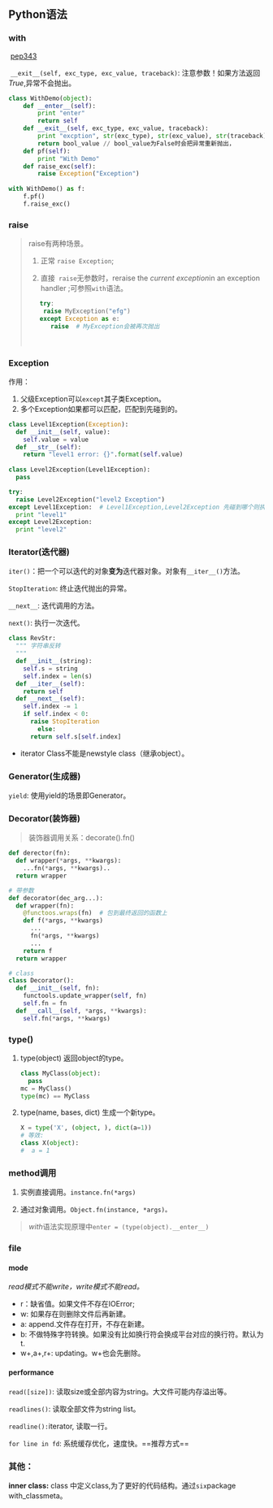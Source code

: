 ## Python语法 
<!-- :Tech:Language: -->

### with

​	 [pep343](https://www.python.org/dev/peps/pep-0343/)

​	`__exit__(self, exc_type, exc_value, traceback)`: 注意参数！如果方法返回*True*,异常不会抛出。

```python
class WithDemo(object):
    def __enter__(self):
        print "enter"
        return self
    def __exit__(self, exc_type, exc_value, traceback):
        print "excption", str(exc_type), str(exc_value), str(traceback)
        return bool_value // bool_value为False时会把异常重新抛出，
    def pf(self):
        print "With Demo"
    def raise_exc(self):
        raise Exception("Exception")
        
with WithDemo() as f:
    f.pf()
    f.raise_exc()
```

### raise

> raise有两种场景。
>
> 1. 正常 `raise Exception`;
>
> 2. 直接` raise`无参数时，reraise the *current exception*in an exception handler ;可参照`with`语法。
>   ```python
>      try:
>      	raise MyException("efg")
>      except Exception as e:
>         raise  # MyException会被再次抛出
>   ```
>
> ​     
### Exception

作用：

1. 父级Exception可以`except`其子类Exception。
2. 多个Exception如果都可以匹配，匹配到先碰到的。

```python
class Level1Exception(Exception):
  def __init__(self, value):
    self.value = value
  def __str__(self):
    return "level1 error: {}".format(self.value) 
  
class Level2Exception(Level1Exception):
  pass

try:
  raise Level2Exception("level2 Exception")
except Level1Exception:  # Level1Exception,Level2Exception 先碰到哪个则执行哪个
  print "level1"
except Level2Exception:
  print "level2"
```
### Iterator(迭代器)

`iter()`：把一个可以迭代的对象**变为**迭代器对象。对象有`__iter__()`方法。

`StopIteration`: 终止迭代抛出的异常。

`__next__`: 迭代调用的方法。

`next()`: 执行一次迭代。

```python
class RevStr:
  """ 字符串反转
  """
  def __init__(string):
    self.s = string
    self.index = len(s)
  def __iter__(self):
    return self
  def __next__(self):
    self.index -= 1
    if self.index < 0:
      raise StopIteration
 		else:
      return self.s[self.index]
```



- iterator Class不能是newstyle class（继承object）。

### Generator(生成器)

`yield`: 使用yield的场景即Generator。

### Decorator(装饰器)

> 装饰器调用关系：decorate().fn()

```python
def derector(fn):
  def wrapper(*args, **kwargs):
    ...fn(*args, **kwargs)..
  return wrapper

# 带参数
def decorator(dec_arg...):
  def wrapper(fn):
    @functoos.wraps(fn)  # 包到最终返回的函数上
    def f(*args, **kwargs)
      ...
      fn(*args, **kwargs)
      ...
    return f
  return wrapper

# class
class Decorator():
  def __init__(self, fn):
    functools.update_wrapper(self, fn)
    self.fn = fn
  def __call__(self, *args, **kwargs):
    self.fn(*args, **kwargs)
```

### type()

1. type(object) 返回object的type。

   ```python
   class MyClass(object):
     pass
   mc = MyClass()
   type(mc) == MyClass
   ```

   

2. type(name, bases, dict) 生成一个新type。

   ```python
   X = type('X', (object, ), dict(a=1)) 
   # 等效:
   class X(object):
   #  a = 1
   ```

### method调用

1. 实例直接调用。`instance.fn(*args)`

2.  通过对象调用。`Object.fn(instance, *args)。`

   > *with*语法实现原理中`enter = (type(object).__enter__)`
   
### file
#### mode

*read模式不能write，write模式不能read。*

- r：缺省值。如果文件不存在IOError;
- w: 如果存在则删除文件后再新建。
- a: append.文件存在打开，不存在新建。
- b: 不做特殊字符转换。如果没有比如换行符会换成平台对应的换行符。默认为t.
- w+,a+,r+: updating。w+也会先删除。

#### performance

`read([size])`: 读取size或全部内容为string。大文件可能内存溢出等。

`readlines()`: 读取全部文件为string list。

`readline():`iterator, 读取一行。

`for line in fd`: 系统缓存优化，速度快。==推荐方式==



### 其他：

**inner class:** class 中定义class,为了更好的代码结构。通过`six`package with_classmeta。
   ```


   ```
